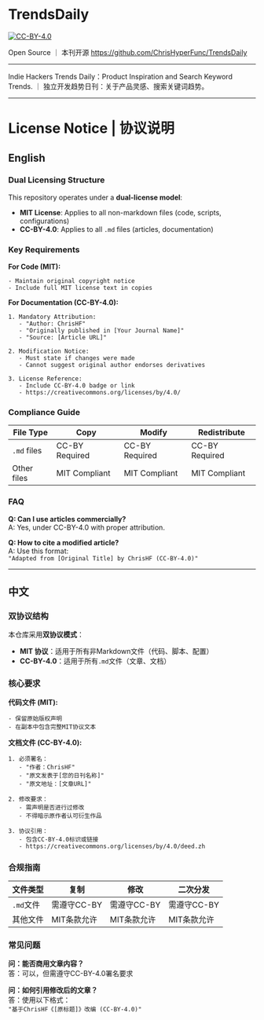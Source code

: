 # TrendsDaily

[![CC-BY-4.0](https://i.creativecommons.org/l/by/4.0/80x15.png)](https://creativecommons.org/licenses/by/4.0/)

Open Source ｜ 本刊开源
https://github.com/ChrisHyperFunc/TrendsDaily

---

Indie Hackers Trends Daily：Product Inspiration and Search Keyword Trends. ｜ 独立开发趋势日刊：关于产品灵感、搜索关键词趋势。


---

# License Notice | 协议说明

## English

### Dual Licensing Structure
This repository operates under a **dual-license model**:
- **MIT License**: Applies to all non-markdown files (code, scripts, configurations)
- **CC-BY-4.0**: Applies to all `.md` files (articles, documentation)

### Key Requirements
**For Code (MIT):**
```text
- Maintain original copyright notice
- Include full MIT license text in copies
```

**For Documentation (CC-BY-4.0):**
```text
1. Mandatory Attribution:
   - "Author: ChrisHF"
   - "Originally published in [Your Journal Name]"
   - "Source: [Article URL]"

2. Modification Notice:
   - Must state if changes were made
   - Cannot suggest original author endorses derivatives

3. License Reference:
   - Include CC-BY-4.0 badge or link
   - https://creativecommons.org/licenses/by/4.0/
```

### Compliance Guide
| File Type       | Copy          | Modify       | Redistribute |
|-----------------|---------------|--------------|--------------|
| `.md` files     | CC-BY Required| CC-BY Required| CC-BY Required|
| Other files     | MIT Compliant | MIT Compliant| MIT Compliant|

### FAQ
**Q: Can I use articles commercially?**  
A: Yes, under CC-BY-4.0 with proper attribution.

**Q: How to cite a modified article?**  
A: Use this format:  
`"Adapted from [Original Title] by ChrisHF (CC-BY-4.0)"`

---

## 中文

### 双协议结构
本仓库采用**双协议模式**：
- **MIT 协议**：适用于所有非Markdown文件（代码、脚本、配置）
- **CC-BY-4.0**：适用于所有`.md`文件（文章、文档）

### 核心要求
**代码文件 (MIT):**
```text
- 保留原始版权声明
- 在副本中包含完整MIT协议文本
```

**文档文件 (CC-BY-4.0):**
```text
1. 必须署名：
   - "作者：ChrisHF"
   - "原文发表于[您的日刊名称]"
   - "原文地址：[文章URL]"

2. 修改要求：
   - 需声明是否进行过修改
   - 不得暗示原作者认可衍生作品

3. 协议引用：
   - 包含CC-BY-4.0标识或链接
   - https://creativecommons.org/licenses/by/4.0/deed.zh
```

### 合规指南
| 文件类型       | 复制          | 修改         | 二次分发     |
|---------------|---------------|--------------|--------------|
| `.md`文件     | 需遵守CC-BY   | 需遵守CC-BY  | 需遵守CC-BY  |
| 其他文件      | MIT条款允许   | MIT条款允许  | MIT条款允许  |

### 常见问题
**问：能否商用文章内容？**  
答：可以，但需遵守CC-BY-4.0署名要求

**问：如何引用修改后的文章？**  
答：使用以下格式：  
`"基于ChrisHF《[原标题]》改编 (CC-BY-4.0)"`
